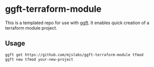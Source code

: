 # ggft-terraform-module

This is a templated repo for use with [ggft](https://github.com/mjslabs/ggft). It enables quick creation of a terraform module project.

## Usage

```bash
ggft get https://github.com/mjslabs/ggft-terraform-module tfmod
ggft new tfmod your-new-project
```
